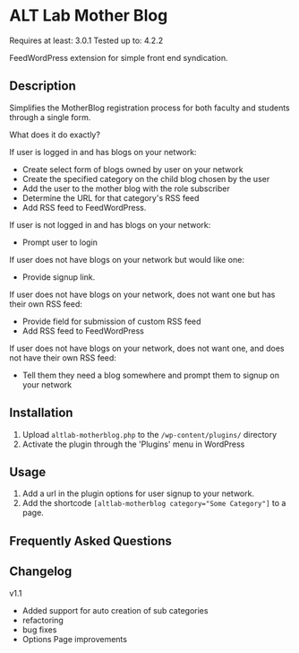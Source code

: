 # ALT Lab Mother Blog

Requires at least: 3.0.1
Tested up to: 4.2.2

FeedWordPress extension for simple front end syndication.

## Description

Simplifies the MotherBlog registration process for both faculty and students through a single form.

What does it do exactly?

If user is logged in and has blogs on your network:

* Create select form of blogs owned by user on your network
* Create the specified category on the child blog chosen by the user
* Add the user to the mother blog with the role subscriber
* Determine the URL for that category's RSS feed
* Add RSS feed to FeedWordPress.

If user is not logged in and has blogs on your network:

* Prompt user to login

If user does not have blogs on your network but would like one:

* Provide signup link.

If user does not have blogs on your network, does not want one but has their own RSS feed:

* Provide field for submission of custom RSS feed
* Add RSS feed to FeedWordPress

If user does not have blogs on your network, does not want one, and does not have their own RSS feed:

* Tell them they need a blog somewhere and prompt them to signup on your network

## Installation

1. Upload `altlab-motherblog.php` to the `/wp-content/plugins/` directory
1. Activate the plugin through the 'Plugins' menu in WordPress

## Usage

1. Add a url in the plugin options for user signup to your network.
1. Add the shortcode `[altlab-motherblog category="Some Category"]` to a page.

## Frequently Asked Questions


## Changelog

v1.1

 * Added support for auto creation of sub categories
 * refactoring
 * bug fixes
 * Options Page improvements